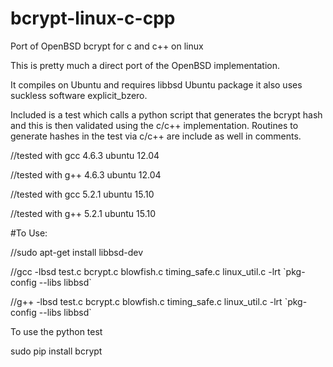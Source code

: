 # bcrypt-linux-c-cpp
Port of OpenBSD bcrypt for c and c++ on linux

This is pretty much a direct port of the OpenBSD implementation.

It compiles on Ubuntu and requires libbsd Ubuntu package it also uses
suckless software explicit_bzero.

Included is a test which calls a python script that generates
the bcrypt hash and this is then validated using the c/c++
implementation. Routines to generate hashes in the test via
c/c++ are include as well in comments.

//tested with gcc 4.6.3 ubuntu 12.04

//tested with g++ 4.6.3 ubuntu 12.04

//tested with gcc 5.2.1 ubuntu 15.10

//tested with g++ 5.2.1 ubuntu 15.10

#To Use:

//sudo apt-get install libbsd-dev

//gcc -lbsd test.c bcrypt.c blowfish.c timing_safe.c linux_util.c -lrt \`pkg-config --libs libbsd\`

//g++ -lbsd test.c bcrypt.c blowfish.c timing_safe.c linux_util.c -lrt \`pkg-config --libs libbsd\`

To use the python test

sudo pip install bcrypt